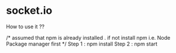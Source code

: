 # socket.io

How to use it ??

/* assumed that npm is already installed . if not install npm i.e. Node Package manager first */
Step 1  : npm install 
Step 2 : npm start
